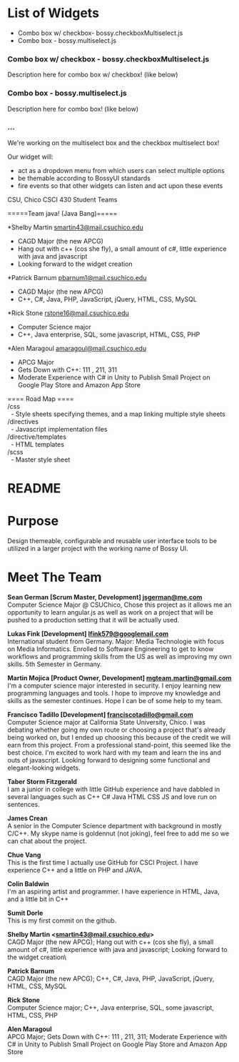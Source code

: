 
<h1>List of Widgets</h1>
<ul>
  <li>Combo box w/ checkbox- bossy.checkboxMultiselect.js</li>
  <li>Combo box - bossy.multiselect.js</li>
</ul>


<h3>Combo box w/ checkbox - bossy.checkboxMultiselect.js</h3>
Description here for combo box w/ checkbox! (like below)

<h3>Combo box - bossy.multiselect.js</h3>
Description here for combo box! (like below)
<h3>...</h3>

We're working on the multiselect box and the checkbox multiselect box!

Our widget will:
* act as a dropdown menu from which users can select multiple options
* be themable according to BossyUI standards
* fire events so that other widgets can listen and act upon these events


CSU, Chico CSCI 430 Student Teams

=====Team java! (Java Bang)=====

*Shelby Martin
smartin43@mail.csuchico.edu
- CAGD Major (the new APCG)
- Hang out with c++ (cos she fly), a small amount of c#, little experience with java and javascript
- Looking forward to the widget creation

*Patrick Barnum
pbarnum1@mail.csuchico.edu
- CAGD Major (the new APCG)
- C++, C#, Java, PHP, JavaScript, jQuery, HTML, CSS, MySQL

*Rick Stone
rstone16@mail.csuchico.edu
- Computer Science major
- C++, Java enterprise, SQL,  some javascript, HTML, CSS, PHP

*Alen Maragoul
amaragoul@mail.csuchico.edu
- APCG Major
- Gets Down with C++: 111 , 211, 311
- Moderate Experience with C# in Unity to Publish Small Project on Google Play Store and Amazon App Store

==== Road Map ==== <br />
/css <br />
 &nbsp; - Style sheets specifying themes, and a map linking multiple style sheets <br />
/directives <br />
 &nbsp; - Javascript implementation files <br />
/directive/templates<br />
 &nbsp;  - HTML templates<br />
/scss <br />
 &nbsp; - Master style sheet<br />

<h1> README </h1>
<h1> Purpose </h1>

  Design themeable, configurable and reusable user interface tools to be utilized in a larger project with the working name of Bossy UI.



<h1> Meet The Team </h1>


<strong>    Sean German [Scrum Master, Development] <jsgerman@me.com> </strong>
              Computer Science Major @ CSUChico, Chose this project as it allows me an opportunity to learn angular.js as well as work on a project that will be pushed to a production setting that it will be actually used.

<strong>     Lukas Fink [Development] <lfink579@googlemail.com> </strong><br />
                International student from Germany. Major: Media Technologie with focus on Media Informatics. Enrolled to Software Engineering to get to know workflows and programming skills from the US as well as improving my own skills. 5th Semester in Germany.

<strong>     Martin Mojica [Product Owner, Development] <mgteam.martin@gmail.com> </strong><br />
		I'm a computer science major interested in security. I enjoy learning new programming languages and tools. I hope to improve my knowledge and skills as the semester continues. Hope I can be of some help to my team.

<strong>    Francisco Tadillo [Development] <franciscotadillo@gmail.com> </strong><br />
            Computer Science major at California State University, Chico. I was debating whether going my own route or choosing a project that's already being worked on, but I ended up choosing this because of the credit we will earn from this project. From a professional stand-point, this seemed like the best choice. I'm excited to work hard with my team and learn the ins and outs of javascript. Looking forward to designing some functional and elegant-looking widgets.

<strong>Taber Storm Fitzgerald</strong><br/>
I am a junior in college with little GitHub experience and have dabbled in several languages such as C++ C# Java HTML CSS JS and love run on sentences.

<strong>James Crean</strong><br/>
A senior in the Computer Science department with background in mostly C/C++. My skype name is goldennut (not joking), feel free to add me so we can chat about the project.

<strong>Chue Vang</strong><br/>
This is the first time I actually use GitHub for CSCI Project. I have experience C++ and a little on PHP and JAVA.

<strong>Colin Baldwin</strong><br/>
I'm an aspiring artist and programmer. I have experience in HTML, Java, and a little bit in C++

<strong>Sumit Dorle</strong><br/>
This is my first commit on the github.

<strong>Shelby Martin &lt;smartin43@mail.csuchico.edu&gt;</strong><br/>
CAGD Major (the new APCG); Hang out with c++ (cos she fly), a small amount of c#, little experience with java and javascript; Looking forward to the widget creation\

<strong>Patrick Barnum</strong><br/>
CAGD Major (the new APCG); C++, C#, Java, PHP, JavaScript, jQuery, HTML, CSS, MySQL

<strong>Rick Stone</strong><br/>
Computer Science major; C++, Java enterprise, SQL,  some javascript, HTML, CSS, PHP

<strong>Alen Maragoul</strong><br/>
APCG Major; Gets Down with C++: 111 , 211, 311; Moderate Experience with C# in Unity to Publish Small Project on Google Play Store and Amazon App Store
